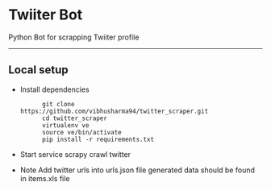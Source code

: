 
# Twiiter Bot

Python Bot for scrapping Twiiter profile

************

## Local setup

* Install dependencies

            git clone https://github.com/vibhusharma94/twitter_scraper.git
            cd twitter_scraper
            virtualenv ve
            source ve/bin/activate
            pip install -r requirements.txt


* Start service
            scrapy crawl twitter


* Note
			Add twitter urls into urls.json file
			generated data should be found in items.xls file
